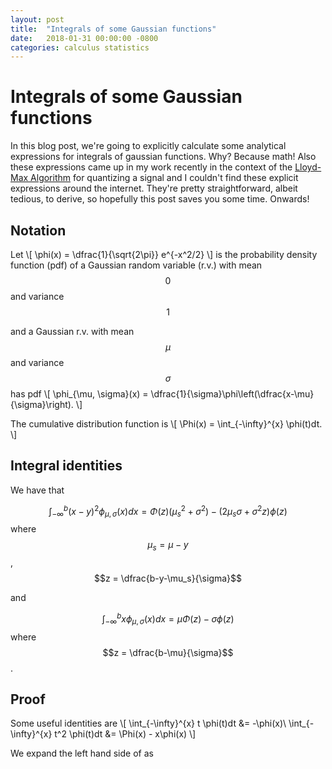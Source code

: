 ```yaml
---
layout: post
title:  "Integrals of some Gaussian functions"
date:   2018-01-31 00:00:00 -0800
categories: calculus statistics
---
```


# Integrals of some Gaussian functions
In this blog post, we're going to explicitly calculate some analytical expressions for integrals of gaussian functions. Why? Because math! Also these expressions came up in my work recently in the context of the [Lloyd-Max Algorithm](https://en.wikipedia.org/wiki/Quantization_(signal_processing)#Neglecting_the_entropy_constraint:_Lloyd%E2%80%93Max_quantization) for quantizing a signal and I couldn't find these explicit expressions around the internet. They're pretty straightforward, albeit tedious, to derive, so hopefully this post saves you some time. Onwards!

## Notation
Let 
\\[
\phi(x) = \dfrac{1}{\sqrt{2\pi}} e^{-x^2/2}
\\]
is the probability density function (pdf) of a Gaussian random variable (r.v.) with mean $$0$$ and variance $$1$$ 

and a Gaussian r.v. with mean $$\mu$$ and variance $$\sigma$$ has pdf 
\\[
\phi_{\mu, \sigma}(x) = \dfrac{1}{\sigma}\phi\left(\dfrac{x-\mu}{\sigma}\right).
\\]

The cumulative distribution function is 
\\[
\Phi(x) = \int_{-\infty}^{x} \phi(t)dt.
\\]

## Integral identities 

We have that

$$
\begin{equation}
\label{eq1}
\int_{-\infty}^{b} (x-y)^2 \phi_{\mu, \sigma}(x) dx = \Phi(z) (\mu_s^2 + \sigma^2) - (2\mu_s \sigma + \sigma^2 z)\phi(z)
\end{equation}
$$ 
where $$\mu_s = \mu - y$$, $$z = \dfrac{b-y-\mu_s}{\sigma}$$

and 

$$
\begin{equation}
\label{eq2}
\int_{-\infty}^{b} x \phi_{\mu, \sigma}(x) dx = \mu \Phi(z) - \sigma \phi(z)
\end{equation}
$$
where $$z = \dfrac{b-\mu}{\sigma}$$. 


## Proof

Some useful identities are 
\\[
\int_{-\infty}^{x} t \phi(t)dt &= -\phi(x)\\
\int_{-\infty}^{x} t^2 \phi(t)dt &= \Phi(x) - x\phi(x)
\\]

We expand the left hand side of $\label{eq1}$ as 
